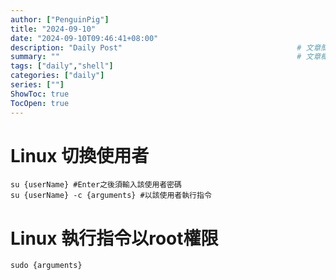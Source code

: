 ```yaml
---
author: ["PenguinPig"]
title: "2024-09-10"
date: "2024-09-10T09:46:41+08:00"
description: "Daily Post"                                       # 文章簡易描述(顯示在文章最上頭文件標題之前)
summary: ""                                                     # 文章概要    (顯示在首頁供快速查看)
tags: ["daily","shell"]
categories: ["daily"]
series: [""]
ShowToc: true
TocOpen: true
---
```


# Linux 切換使用者

```shell
su {userName} #Enter之後須輸入該使用者密碼
su {userName} -c {arguments} #以該使用者執行指令
```

# Linux 執行指令以root權限

```shell 
sudo {arguments}
```